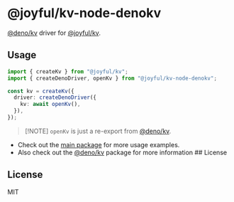 # @joyful/kv-node-denokv

[@deno/kv](https://www.npmjs.com/package/@deno/kv) driver for [@joyful/kv](https://jsr.io/@joyful/kv).

## Usage

```typescript
import { createKv } from "@joyful/kv";
import { createDenoDriver, openKv } from "@joyful/kv-node-denokv";

const kv = createKv({
  driver: createDenoDriver({
    kv: await openKv(),
  }),
});
```

> [!NOTE] `openKv` is just a re-export from [@deno/kv](https://www.npmjs.com/package/@deno/kv).

- Check out the [main package](https://jsr.io/@joyful/kv) for more usage examples.
- Also check out the [@deno/kv](https://www.npmjs.com/package/@deno/kv) package for more information ## License


## License

MIT
